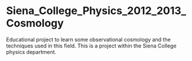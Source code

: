 Siena_College_Physics_2012_2013_Cosmology
=========================================

Educational project to learn some observational cosmology and the techniques used in this field. This is a project within the Siena College physics department.
